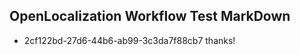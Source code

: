 ## OpenLocalization Workflow Test MarkDown
* 2cf122bd-27d6-44b6-ab99-3c3da7f88cb7 thanks!

<!--HONumber=Jul16_HO2-->



